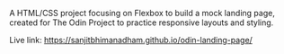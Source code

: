 A HTML/CSS project focusing on Flexbox to build a mock landing page, created for The Odin Project to practice responsive layouts and styling.

Live link: https://sanjitbhimanadham.github.io/odin-landing-page/
